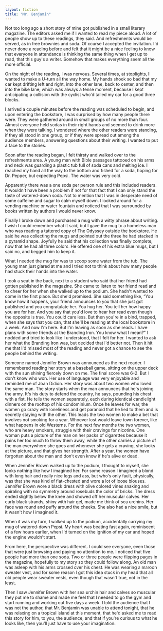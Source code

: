 ```yaml
---
layout: fiction
title: "Mr. Benjamin"
---
```



Not too long ago a short story of mine got published in a small literary magazine. The editors asked me if I wanted to read my piece aloud. A lot of people show up to these readings, they said. And refreshments would be served, as in free brownies and soda. Of course I accepted the invitation. I'd never done a reading before and felt that it might be a nice feeling to know that everyone in attendance is thinking the same thing when I get up to read, that this guy's a writer. Somehow that makes everything seem all the more official.

On the night of the reading, I was nervous. Several times, at stoplights, I wanted to make a U-turn all the way home. My hands shook so bad that my car kept drifting left and right, into the other lane, back to center, and then into the bike lane, which was always a tense moment, because I kept anticipating a collision with the cyclist who'd tailed my car for a good three blocks.

I arrived a couple minutes before the reading was scheduled to begin, and upon entering the bookstore, I was surprised by how many people there were. They were gathered around in small groups of no more than four. Almost everyone held sodas in their right hands and seemed to drink more when they were talking. I wondered where the other readers were standing, if they all stood in one group, or if they were spread out among the audience members, answering questions about their writing. I wanted to put a face to the stories.

Soon after the reading began, I felt thirsty and walked over to the refreshments area. A young man with Bible passages tattooed on his arms and neck was guarding a plastic tub full of soda cans and melting ice. I reached my hand all the way to the bottom and fished for a soda, hoping for Dr. Pepper, but expecting Pepsi. The water was very cold.

Apparently there was a one soda per person rule and this included readers. It wouldn't have been a problem if not for that fact that I can only stand the taste of watered-down soda. Not to mention that I was in desperate need of some caffeine and sugar to calm myself down. I looked around for a vending machine or water fountain and noticed that I was surrounded by books written by authors I would never know.

Finally I broke down and purchased a mug with a witty phrase about writing. I wish I could remember what it said, but I gave the mug to a homeless man who was reading a tattered copy of The Odyssey outside the bookstore. He said he was collecting the mugs and pointed out the three he had stacked in a pyramid shape. Joyfully he said that his collection was finally complete, now that he had all three colors. He offered one of his extra blue mugs, but I said no, and begged him to keep it.

What I needed the mug for was to scoop some water from the tub. The young man just glared at me and I tried not to think about how many people had stuck their hands into the water.

I took a seat in the back, next to a student who said that her friend had gotten published in the magazine. She came to listen to her friend read and to cheer for her when she walked up to the podium. She hadn't wanted to come in the first place. But she'd promised. She said something like, “You know how it happens, your friend announces to you that she just got published and you congratulate her. You hug her. You tell her how happy you are for her. And you say that you'd love to hear her read even though the opposite is true. You could care less. But then you're in a bind, trapped, when she says that you can, that she'll be reading at the local bookstore in a week. And now I'm here. But I'm leaving as soon as she reads. I have plans with some friends at the Branding Iron. You know what I mean?” I nodded and tried to look like I understood, that I felt for her. I wanted to ask her what the Branding Iron was, but decided that I'd better not. Then it hit me that I'd missed most of the reading and never got a chance to see the people behind the writing.

Someone named Jennifer Brown was announced as the next reader. I remembered reading her story at a baseball game, sitting on the upper deck with the sun shining fiercely down on me. The final score was 6-2. But I don't know who won. Her use of language was very enjoyable and reminded me of Joan Didion. Her story was about two women who loved the same man. The story starts when the man announces that he's joining the army. It's his duty to defend the country, he says, pounding his chest with a fist. He tells the women separately, each during identical candlelight dinners on the rooftop of his condominium. Once he leaves for war, the women go crazy with loneliness and get paranoid that he lied to them and is secretly staying with the other. This leads the two women to make a bet that involves not smoking for a year. Whoever lost would leave town forever, like what happens in old Westerns. For the next few months the two women, who are heavy smokers, struggle with their cravings for nicotine. One woman puts a picture of the man on her packs of cigarettes because it pains her too much to throw them away, while the other carries a picture of the man everywhere she goes and whenever she gets a craving, she looks at the picture, and that gives her strength. After a year, the women have forgotten about the man and don't even know if he's alive or dead.

When Jennifer Brown walked up to the podium, I thought to myself, she looks nothing like how I imagined her. For some reason I imagined a blond with long hair and really nice legs and ass, but who's only fault, physically, was that she was kind of flat-chested and wore a lot of loose blouses. Jennifer Brown wore a black dress with olive colored vines snaking and spiraling with no symmetry around rosebuds the color of bricks. The dress ended slightly below the knee and showed off her muscular calves. Her curly black strands, shiny with hair gel, made me think of sea urchins. Her face was round and puffy around the cheeks. She also had a nice smile, but it wasn't how I imagined it.

When it was my turn, I walked up to the podium, accidentally carrying my mug of watered-down Pepsi. My heart was beating fast again, reminiscent of a few hours earlier, when I'd turned on the ignition of my car and hoped the engine wouldn't start.

From here, the perspective was different. I could see everyone, even those that were just browsing and paying no attention to me. I noticed that five people had more than one soda. Two or three people were flipping pages in the magazine, hopefully to my story so they could follow along. An old man was asleep with his arms crossed over his chest. He was wearing a maroon sweater vest, and for some reason I got this idea stuck in my head that all old people wear sweater vests, even though that wasn't true, not in the least.

Then I saw Jennifer Brown with her sea urchin hair and calves so muscular they put me to shame and made me feel that I needed to go the gym and start running and working out five days a week. I told the audience that I was not the author, that Mr. Benjamin was unable to attend tonight, that he was relaxing on a tropical island at this moment, that he'd asked me to read this story for him, to you, the audience, and that if you're curious to what he looks like, then you'll just have to use your imagination.
